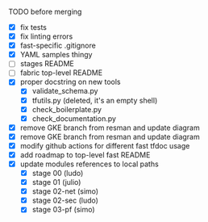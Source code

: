TODO before merging

- [x] fix tests
- [x] fix linting errors
- [x] fast-specific .gitignore
- [x] YAML samples thingy
- [ ] stages README
- [ ] fabric top-level README
- [x] proper docstring on new tools
  - [x] validate_schema.py
  - [x] tfutils.py (deleted, it's an empty shell)
  - [x] check_boilerplate.py
  - [x] check_documentation.py
- [x] remove GKE branch from resman and update diagram
- [x] remove GKE branch from resman and update diagram
- [x] modify github actions for different fast tfdoc usage
- [x] add roadmap to top-level fast README
- [x] update modules references to local paths
  - [x] stage 00 (ludo)
  - [x] stage 01 (julio)
  - [x] stage 02-net (simo)
  - [x] stage 02-sec (ludo)
  - [x] stage 03-pf (simo)
